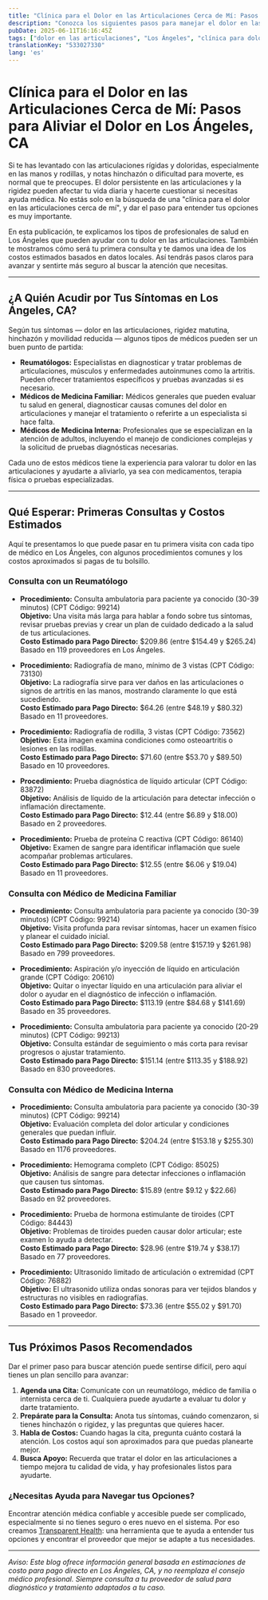 ```yaml
---
title: "Clínica para el Dolor en las Articulaciones Cerca de Mí: Pasos para Aliviar el Dolor en Los Ángeles, CA"
description: "Conozca los siguientes pasos para manejar el dolor en las articulaciones en Los Ángeles, CA, incluyendo a quién acudir y los costos estimados para la atención inicial."
pubDate: 2025-06-11T16:16:45Z
tags: ["dolor en las articulaciones", "Los Ángeles", "clínica para dolor de articulaciones", "proveedores de salud", "costos médicos", "reumatología", "medicina familiar", "medicina interna"]
translationKey: "533027330"
lang: 'es'
---
```


# Clínica para el Dolor en las Articulaciones Cerca de Mí: Pasos para Aliviar el Dolor en Los Ángeles, CA

Si te has levantado con las articulaciones rígidas y doloridas, especialmente en las manos y rodillas, y notas hinchazón o dificultad para moverte, es normal que te preocupes. El dolor persistente en las articulaciones y la rigidez pueden afectar tu vida diaria y hacerte cuestionar si necesitas ayuda médica. No estás solo en la búsqueda de una "clínica para el dolor en las articulaciones cerca de mí", y dar el paso para entender tus opciones es muy importante.

En esta publicación, te explicamos los tipos de profesionales de salud en Los Ángeles que pueden ayudar con tu dolor en las articulaciones. También te mostramos cómo será tu primera consulta y te damos una idea de los costos estimados basados en datos locales. Así tendrás pasos claros para avanzar y sentirte más seguro al buscar la atención que necesitas.

---

## ¿A Quién Acudir por Tus Síntomas en Los Ángeles, CA?

Según tus síntomas — dolor en las articulaciones, rigidez matutina, hinchazón y movilidad reducida — algunos tipos de médicos pueden ser un buen punto de partida:

- **Reumatólogos:** Especialistas en diagnosticar y tratar problemas de articulaciones, músculos y enfermedades autoinmunes como la artritis. Pueden ofrecer tratamientos específicos y pruebas avanzadas si es necesario.
- **Médicos de Medicina Familiar:** Médicos generales que pueden evaluar tu salud en general, diagnosticar causas comunes del dolor en articulaciones y manejar el tratamiento o referirte a un especialista si hace falta.
- **Médicos de Medicina Interna:** Profesionales que se especializan en la atención de adultos, incluyendo el manejo de condiciones complejas y la solicitud de pruebas diagnósticas necesarias.
  
Cada uno de estos médicos tiene la experiencia para valorar tu dolor en las articulaciones y ayudarte a aliviarlo, ya sea con medicamentos, terapia física o pruebas especializadas.

---

## Qué Esperar: Primeras Consultas y Costos Estimados

Aquí te presentamos lo que puede pasar en tu primera visita con cada tipo de médico en Los Ángeles, con algunos procedimientos comunes y los costos aproximados si pagas de tu bolsillo.

### Consulta con un Reumatólogo

- **Procedimiento:** Consulta ambulatoria para paciente ya conocido (30-39 minutos) (CPT Código: 99214)  
  **Objetivo:** Una visita más larga para hablar a fondo sobre tus síntomas, revisar pruebas previas y crear un plan de cuidado dedicado a la salud de tus articulaciones.  
  **Costo Estimado para Pago Directo:** $209.86 (entre $154.49 y $265.24)  
  Basado en 119 proveedores en Los Ángeles.

- **Procedimiento:** Radiografía de mano, mínimo de 3 vistas (CPT Código: 73130)  
  **Objetivo:** La radiografía sirve para ver daños en las articulaciones o signos de artritis en las manos, mostrando claramente lo que está sucediendo.  
  **Costo Estimado para Pago Directo:** $64.26 (entre $48.19 y $80.32)  
  Basado en 11 proveedores.

- **Procedimiento:** Radiografía de rodilla, 3 vistas (CPT Código: 73562)  
  **Objetivo:** Esta imagen examina condiciones como osteoartritis o lesiones en las rodillas.  
  **Costo Estimado para Pago Directo:** $71.60 (entre $53.70 y $89.50)  
  Basado en 10 proveedores.

- **Procedimiento:** Prueba diagnóstica de líquido articular (CPT Código: 83872)  
  **Objetivo:** Análisis de líquido de la articulación para detectar infección o inflamación directamente.  
  **Costo Estimado para Pago Directo:** $12.44 (entre $6.89 y $18.00)  
  Basado en 2 proveedores.

- **Procedimiento:** Prueba de proteína C reactiva (CPT Código: 86140)  
  **Objetivo:** Examen de sangre para identificar inflamación que suele acompañar problemas articulares.  
  **Costo Estimado para Pago Directo:** $12.55 (entre $6.06 y $19.04)  
  Basado en 11 proveedores.

### Consulta con Médico de Medicina Familiar

- **Procedimiento:** Consulta ambulatoria para paciente ya conocido (30-39 minutos) (CPT Código: 99214)  
  **Objetivo:** Visita profunda para revisar síntomas, hacer un examen físico y planear el cuidado inicial.  
  **Costo Estimado para Pago Directo:** $209.58 (entre $157.19 y $261.98)  
  Basado en 799 proveedores.

- **Procedimiento:** Aspiración y/o inyección de líquido en articulación grande (CPT Código: 20610)  
  **Objetivo:** Quitar o inyectar líquido en una articulación para aliviar el dolor o ayudar en el diagnóstico de infección o inflamación.  
  **Costo Estimado para Pago Directo:** $113.19 (entre $84.68 y $141.69)  
  Basado en 35 proveedores.

- **Procedimiento:** Consulta ambulatoria para paciente ya conocido (20-29 minutos) (CPT Código: 99213)  
  **Objetivo:** Consulta estándar de seguimiento o más corta para revisar progresos o ajustar tratamiento.  
  **Costo Estimado para Pago Directo:** $151.14 (entre $113.35 y $188.92)  
  Basado en 830 proveedores.

### Consulta con Médico de Medicina Interna

- **Procedimiento:** Consulta ambulatoria para paciente ya conocido (30-39 minutos) (CPT Código: 99214)  
  **Objetivo:** Evaluación completa del dolor articular y condiciones generales que puedan influir.  
  **Costo Estimado para Pago Directo:** $204.24 (entre $153.18 y $255.30)  
  Basado en 1176 proveedores.

- **Procedimiento:** Hemograma completo (CPT Código: 85025)  
  **Objetivo:** Análisis de sangre para detectar infecciones o inflamación que causen tus síntomas.  
  **Costo Estimado para Pago Directo:** $15.89 (entre $9.12 y $22.66)  
  Basado en 92 proveedores.

- **Procedimiento:** Prueba de hormona estimulante de tiroides (CPT Código: 84443)  
  **Objetivo:** Problemas de tiroides pueden causar dolor articular; este examen lo ayuda a detectar.  
  **Costo Estimado para Pago Directo:** $28.96 (entre $19.74 y $38.17)  
  Basado en 77 proveedores.

- **Procedimiento:** Ultrasonido limitado de articulación o extremidad (CPT Código: 76882)  
  **Objetivo:** El ultrasonido utiliza ondas sonoras para ver tejidos blandos y estructuras no visibles en radiografías.  
  **Costo Estimado para Pago Directo:** $73.36 (entre $55.02 y $91.70)  
  Basado en 1 proveedor.

---

## Tus Próximos Pasos Recomendados

Dar el primer paso para buscar atención puede sentirse difícil, pero aquí tienes un plan sencillo para avanzar:

1. **Agenda una Cita:** Comunícate con un reumatólogo, médico de familia o internista cerca de ti. Cualquiera puede ayudarte a evaluar tu dolor y darte tratamiento.
2. **Prepárate para la Consulta:** Anota tus síntomas, cuándo comenzaron, si tienes hinchazón o rigidez, y las preguntas que quieres hacer.
3. **Habla de Costos:** Cuando hagas la cita, pregunta cuánto costará la atención. Los costos aquí son aproximados para que puedas planearte mejor.
4. **Busca Apoyo:** Recuerda que tratar el dolor en las articulaciones a tiempo mejora tu calidad de vida, y hay profesionales listos para ayudarte.

### ¿Necesitas Ayuda para Navegar tus Opciones?

Encontrar atención médica confiable y accesible puede ser complicado, especialmente si no tienes seguro o eres nuevo en el sistema. Por eso creamos [Transparent Health](https://transparenthealth.ai): una herramienta que te ayuda a entender tus opciones y encontrar el proveedor que mejor se adapte a tus necesidades.

---

*Aviso: Este blog ofrece información general basada en estimaciones de costo para pago directo en Los Ángeles, CA, y no reemplaza el consejo médico profesional. Siempre consulta a tu proveedor de salud para diagnóstico y tratamiento adaptados a tu caso.*